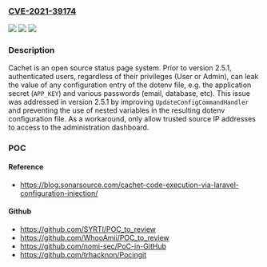 ### [CVE-2021-39174](https://cve.mitre.org/cgi-bin/cvename.cgi?name=CVE-2021-39174)
![](https://img.shields.io/static/v1?label=Product&message=Cachet&color=blue)
![](https://img.shields.io/static/v1?label=Version&message=n%2Fa&color=blue)
![](https://img.shields.io/static/v1?label=Vulnerability&message=CWE-75%3A%20Failure%20to%20Sanitize%20Special%20Elements%20into%20a%20Different%20Plane%20(Special%20Element%20Injection)&color=brighgreen)

### Description

Cachet is an open source status page system. Prior to version 2.5.1, authenticated users, regardless of their privileges (User or Admin), can leak the value of any configuration entry of the dotenv file, e.g. the application secret (`APP_KEY`) and various passwords (email, database, etc). This issue was addressed in version 2.5.1 by improving `UpdateConfigCommandHandler` and preventing the use of nested variables in the resulting dotenv configuration file. As a workaround, only allow trusted source IP addresses to access to the administration dashboard.

### POC

#### Reference
- https://blog.sonarsource.com/cachet-code-execution-via-laravel-configuration-injection/

#### Github
- https://github.com/SYRTI/POC_to_review
- https://github.com/WhooAmii/POC_to_review
- https://github.com/nomi-sec/PoC-in-GitHub
- https://github.com/trhacknon/Pocingit


